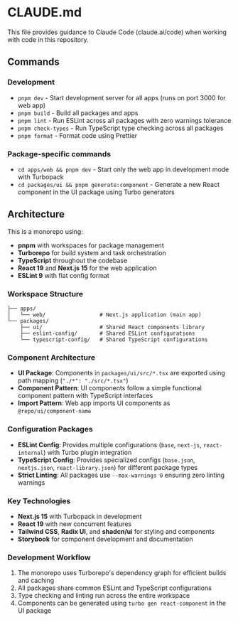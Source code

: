 # CLAUDE.md

This file provides guidance to Claude Code (claude.ai/code) when working with code in this repository.

## Commands

### Development
- `pnpm dev` - Start development server for all apps (runs on port 3000 for web app)
- `pnpm build` - Build all packages and apps
- `pnpm lint` - Run ESLint across all packages with zero warnings tolerance
- `pnpm check-types` - Run TypeScript type checking across all packages
- `pnpm format` - Format code using Prettier

### Package-specific commands
- `cd apps/web && pnpm dev` - Start only the web app in development mode with Turbopack
- `cd packages/ui && pnpm generate:component` - Generate a new React component in the UI package using Turbo generators

## Architecture

This is a monorepo using:
- **pnpm** with workspaces for package management
- **Turborepo** for build system and task orchestration
- **TypeScript** throughout the codebase
- **React 19** and **Next.js 15** for the web application
- **ESLint 9** with flat config format

### Workspace Structure

```
├── apps/
│   └── web/                 # Next.js application (main app)
└── packages/
    ├── ui/                  # Shared React components library
    ├── eslint-config/       # Shared ESLint configurations
    └── typescript-config/   # Shared TypeScript configurations
```

### Component Architecture

- **UI Package**: Components in `packages/ui/src/*.tsx` are exported using path mapping (`"./*": "./src/*.tsx"`)
- **Component Pattern**: UI components follow a simple functional component pattern with TypeScript interfaces
- **Import Pattern**: Web app imports UI components as `@repo/ui/component-name`

### Configuration Packages

- **ESLint Config**: Provides multiple configurations (`base`, `next-js`, `react-internal`) with Turbo plugin integration
- **TypeScript Config**: Provides specialized configs (`base.json`, `nextjs.json`, `react-library.json`) for different package types
- **Strict Linting**: All packages use `--max-warnings 0` ensuring zero linting warnings

### Key Technologies

- **Next.js 15** with Turbopack in development
- **React 19** with new concurrent features
- **Tailwind CSS**, **Radix UI**, and **shadcn/ui** for styling and components
- **Storybook** for component development and documentation

### Development Workflow

1. The monorepo uses Turborepo's dependency graph for efficient builds and caching
2. All packages share common ESLint and TypeScript configurations
3. Type checking and linting run across the entire workspace
4. Components can be generated using `turbo gen react-component` in the UI package